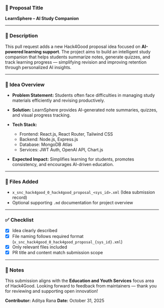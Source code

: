 ### 🧠 Proposal Title

**LearnSphere – AI Study Companion**

---

### 📘 Description

This pull request adds a new Hack4Good proposal idea focused on **AI-powered learning support**.
The project aims to build an intelligent study companion that helps students summarize notes, generate quizzes, and track learning progress — simplifying revision and improving retention through personalized AI insights.

---

### 🧩 Idea Overview

* **Problem Statement:** Students often face difficulties in managing study materials efficiently and revising productively.
* **Solution:** LearnSphere provides AI-generated note summaries, quizzes, and visual progress tracking.
* **Tech Stack:**

  * Frontend: React.js, React Router, Tailwind CSS
  * Backend: Node.js, Express.js
  * Database: MongoDB Atlas
  * Services: JWT Auth, OpenAI API, Chart.js
* **Expected Impact:** Simplifies learning for students, promotes consistency, and encourages AI-driven education.

---

### 📂 Files Added

* `x_snc_hack4good_0_hack4good_proposal_<sys_id>.xml` (Idea submission record)
* Optional supporting `.md` documentation for project overview

---

### ✅ Checklist

* [x] Idea clearly described
* [x] File naming follows required format (`x_snc_hack4good_0_hack4good_proposal_{sys_id}.xml`)
* [x] Only relevant files included
* [x] PR title and content match submission scope

---

### 💬 Notes

This submission aligns with the **Education and Youth Services** focus area of Hack4Good.
Looking forward to feedback from maintainers — thank you for reviewing and supporting open innovation!

**Contributor:** Aditya Rana
**Date:** October 31, 2025
